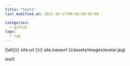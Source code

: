 ```yaml
---
title: "test1"
last_modified_at: 2021-10-17T08:06:00-05:00

categories:
  - github
tags:
  - tag
---
```



![alt]({{ site.url }}{{ site.baseurl }}/assets/images/avatar.jpg)

test1
